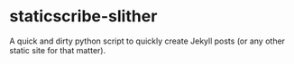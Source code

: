 # staticscribe-slither
A quick and dirty python script to quickly create Jekyll posts (or any other static site for that matter).
